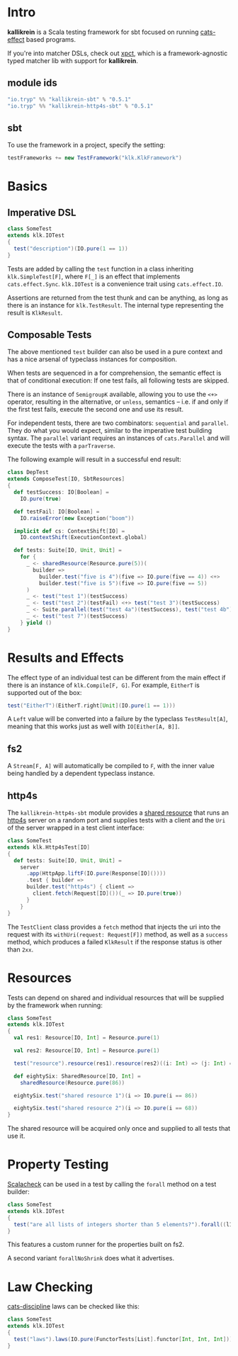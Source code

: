 # Intro

**kallikrein** is a Scala testing framework for sbt focused on running [cats-effect] based programs.

If you're into matcher DSLs, check out [xpct], which is a framework-agnostic typed matcher lib with support for
**kallikrein**.

## module ids

```sbt
"io.tryp" %% "kallikrein-sbt" % "0.5.1"
"io.tryp" %% "kallikrein-http4s-sbt" % "0.5.1"
```

## sbt

To use the framework in a project, specify the setting:

```sbt
testFrameworks += new TestFramework("klk.KlkFramework")
```

# Basics

## Imperative DSL

```scala
class SomeTest
extends klk.IOTest
{
  test("description")(IO.pure(1 == 1))
}
```

Tests are added by calling the `test` function in a class inheriting `klk.SimpleTest[F]`, where `F[_]` is an effect that
implements `cats.effect.Sync`.
`klk.IOTest` is a convenience trait using `cats.effect.IO`.

Assertions are returned from the test thunk and can be anything, as long as there is an instance for `klk.TestResult`.
The internal type representing the result is `KlkResult`.

## Composable Tests

The above mentioned `test` builder can also be used in a pure context and has a nice arsenal of typeclass instances for
composition.

When tests are sequenced in a for comprehension, the semantic effect is that of conditional execution:
If one test fails, all following tests are skipped.

There is an instance of `SemigroupK` available, allowing you to use the `<+>` operator, resulting in the alternative, or
`unless`, semantics – i.e. if and only if the first test fails, execute the second one and use its result.

For independent tests, there are two combinators: `sequential` and `parallel`.
They do what you would expect, similar to the imperative test building syntax.
The `parallel` variant requires an instances of `cats.Parallel` and will execute the tests with a `parTraverse`.

The following example will result in a successful end result:

```scala
class DepTest
extends ComposeTest[IO, SbtResources]
{
  def testSuccess: IO[Boolean] =
    IO.pure(true)

  def testFail: IO[Boolean] =
    IO.raiseError(new Exception("boom"))

  implicit def cs: ContextShift[IO] =
    IO.contextShift(ExecutionContext.global)

  def tests: Suite[IO, Unit, Unit] =
    for {
      _ <- sharedResource(Resource.pure(5))(
        builder =>
          builder.test("five is 4")(five => IO.pure(five == 4)) <+>
          builder.test("five is 5")(five => IO.pure(five == 5))
      )
      _ <- test("test 1")(testSuccess)
      _ <- test("test 2")(testFail) <+> test("test 3")(testSuccess)
      _ <- Suite.parallel(test("test 4a")(testSuccess), test("test 4b")(testSuccess)) <+> test("test 5")(testFail)
      _ <- test("test 7")(testSuccess)
    } yield ()
}
```

# Results and Effects

The effect type of an individual test can be different from the main effect if there is an instance of `klk.Compile[F,
G]`.
For example, `EitherT` is supported out of the box:

```scala
test("EitherT")(EitherT.right[Unit](IO.pure(1 == 1)))
```

A `Left` value will be converted into a failure by the typeclass `TestResult[A]`, meaning that this works just as well with
`IO[Either[A, B]]`.

## fs2

A `Stream[F, A]` will automatically be compiled to `F`, with the inner value being handled by a dependent typeclass
instance.

## http4s

The `kallikrein-http4s-sbt` module provides a [shared resource](#resources) that runs an [http4s] server on a random
port and supplies tests with a client and the `Uri` of the server wrapped in a test client interface:

```scala
class SomeTest
extends klk.Http4sTest[IO]
{
  def tests: Suite[IO, Unit, Unit] =
    server
      .app(HttpApp.liftF(IO.pure(Response[IO]())))
      .test { builder =>
      builder.test("http4s") { client =>
        client.fetch(Request[IO]())(_ => IO.pure(true))
      }
    }
}
```

The `TestClient` class provides a `fetch` method that injects the uri into the request with its
`withUri(request: Request[F])` method, as well as a `success` method, which produces a failed `KlkResult` if the
response status is other than `2xx`.

# Resources

Tests can depend on shared and individual resources that will be supplied by the framework when running:

```scala
class SomeTest
extends klk.IOTest
{
  val res1: Resource[IO, Int] = Resource.pure(1)

  val res2: Resource[IO, Int] = Resource.pure(1)

  test("resource").resource(res1).resource(res2)((i: Int) => (j: Int) => IO.pure(i == j))

  def eightySix: SharedResource[IO, Int] =
    sharedResource(Resource.pure(86))

  eightySix.test("shared resource 1")(i => IO.pure(i == 86))

  eightySix.test("shared resource 2")(i => IO.pure(i == 68))
}
```

The shared resource will be acquired only once and supplied to all tests that use it.

# Property Testing

[Scalacheck] can be used in a test by calling the `forall` method on a test builder:

```scala
class SomeTest
extends klk.IOTest
{
  test("are all lists of integers shorter than 5 elements?").forall((l1: List[Int]) => IO(l1.size < 5))
}
```

This features a custom runner for the properties built on fs2.

A second variant `forallNoShrink` does what it advertises.

# Law Checking

[cats-discipline] laws can be checked like this:

```scala
class SomeTest
extends klk.IOTest
{
  test("laws").laws(IO.pure(FunctorTests[List].functor[Int, Int, Int]))
}
```

[cats-effect]: https://github.com/typelevel/cats-effect
[xpct]: https://github.com/tek/xpct
[scalacheck]: https://github.com/typelevel/scalacheck
[cats-discipline]: https://github.com/typelevel/discipline
[http4s]: https://github.com/http4s/http4s
